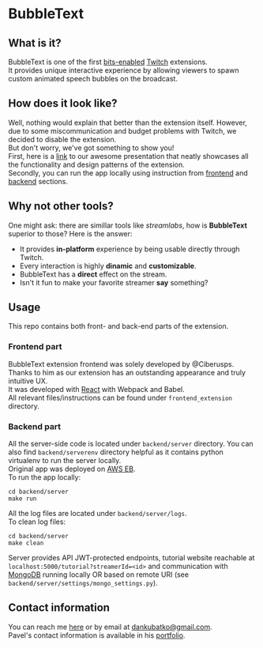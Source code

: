 # BubbleText
## What is it?
BubbleText is one of the first [bits-enabled](https://www.twitch.tv/bits) [Twitch](https://www.twitch.tv) extensions.
<br>
It provides unique interactive experience by allowing viewers to spawn custom animated speech bubbles on the broadcast.
## How does it look like?
Well, nothing would explain that better than the extension itself. However, due to some miscommunication and budget problems with Twitch, we decided to disable the extension.
<br>
But don't worry, we've got something to show you!
<br>
First, here is a [link](https://docs.google.com/presentation/d/1VBK1vg7c7W_qkOp95eZPibhwEC2Tqm8TAlZolsdLeQ8/edit?usp=sharing) to our awesome presentation that neatly showcases all the functionality and design patterns of the extension.
<br>
Secondly, you can run the app locally using instruction from [frontend](#frontend-part) and [backend](#backend-part) sections.

## Why not other tools?
One might ask: there are simillar tools like *streamlabs*, how is **BubbleText** superior to those? Here is the answer:

* It provides **in-platform** experience by being usable directly through Twitch.
* Every interaction is highly **dinamic** and **customizable**.
* BubbleText has a **direct** effect on the stream.
* Isn't it fun to make your favorite streamer **say** something?

## Usage
This repo contains both front- and back-end parts of the extension.
<br>
### Frontend part
BubbleText extension frontend was solely developed by @Ciberusps.<br>
Thanks to him as our extension has an outstanding appearance and truly intuitive UX.
<br>
It was developed with [React](https://reactjs.org/) with Webpack and Babel. <br>
All relevant files/instructions can be found under `frontend_extension` directory.
### Backend part
All the server-side code is located under `backend/server` directory. You can also find `backend/serverenv` directory helpful as it contains python virtualenv to run the server locally.
<br>
Original app was deployed on [AWS EB](https://aws.amazon.com/elasticbeanstalk/).
<br>
To run the app locally:
```
cd backend/server
make run 
```
All the log files are located under `backend/server/logs`.
<br>
To clean log files:
```
cd backend/server
make clean
```
Server provides API JWT-protected endpoints, tutorial website reachable at `localhost:5000/tutorial?streamerId=<id>` and communication with [MongoDB](https://www.mongodb.com/) running locally OR based on remote URI (see `backend/server/settings/mongo_settings.py`).

## Contact information
You can reach me [here](https://www.facebook.com/dkubatko) or by email at dankubatko@gmail.com.
<br>
Pavel's contact information is available in his [portfolio](https://ciberus-site.firebaseapp.com/).
